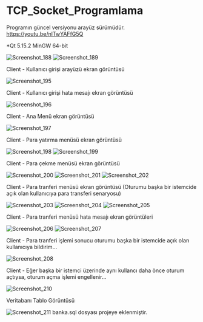 # TCP_Socket_Programlama
Programın güncel versiyonu arayüz sürümüdür.
https://youtu.be/nlTwYAFfG5Q

*Qt 5.15.2 MinGW 64-bit

![Screenshot_188](https://user-images.githubusercontent.com/88648358/134529596-32993d34-8eed-4d85-a1eb-90ccd522392a.jpg)
![Screenshot_189](https://user-images.githubusercontent.com/88648358/134529678-d68b24f3-27e5-4498-92d9-2cb6316aeb34.jpg)

Client - Kullanıcı girişi arayüzü ekran görüntüsü

![Screenshot_195](https://user-images.githubusercontent.com/88648358/134529745-73a872df-e9f1-4cf7-80b8-70257faf4131.jpg)

Client - Kullanıcı girişi hata mesajı ekran görüntüsü

![Screenshot_196](https://user-images.githubusercontent.com/88648358/134529898-fdf236e6-af5f-4c5a-b452-298733ed41e9.jpg)

Client - Ana Menü ekran görüntüsü

![Screenshot_197](https://user-images.githubusercontent.com/88648358/134530195-556b341e-be26-4068-92a0-8a993f777d17.jpg)

Client - Para yatırma menüsü ekran görüntüsü

![Screenshot_198](https://user-images.githubusercontent.com/88648358/134530215-586cf541-aa4d-4039-88c7-e7837f66edd8.jpg)
![Screenshot_199](https://user-images.githubusercontent.com/88648358/134530310-88d4a8f0-8fb3-48f8-a82d-13903bb10cd2.jpg)

Client - Para çekme menüsü ekran görüntüsü

![Screenshot_200](https://user-images.githubusercontent.com/88648358/134530345-1ed8fed4-dfd3-4696-8dfc-baa4a5fdfc46.jpg)
![Screenshot_201](https://user-images.githubusercontent.com/88648358/134530439-af7062fa-5586-4cc8-812b-1e93727c9dc0.jpg) ![Screenshot_202](https://user-images.githubusercontent.com/88648358/134530462-143bde0f-fcd5-4697-8484-dc7dbf3ec540.jpg)

Client - Para tranferi menüsü ekran görüntüsü (Oturumu başka bir istemcide açık olan kullanıcıya para transferi senaryosu)

![Screenshot_203](https://user-images.githubusercontent.com/88648358/134530814-f9e8a9e9-335f-4d40-a6a7-a4fe9dd8254c.jpg)
![Screenshot_204](https://user-images.githubusercontent.com/88648358/134530842-c681dab5-3fbc-4d62-b80d-61c5bab243f9.jpg)
![Screenshot_205](https://user-images.githubusercontent.com/88648358/134530872-46c3213e-208c-4521-9d61-14d4c5df5564.jpg)

Client - Para tranferi menüsü hata mesajı ekran görüntüleri

![Screenshot_206](https://user-images.githubusercontent.com/88648358/134530894-5fb86dac-cd16-45a3-b332-4635a382ffea.jpg)
![Screenshot_207](https://user-images.githubusercontent.com/88648358/134530999-ebb8506d-a70b-4e77-9eb7-53d0f71ddfe7.jpg)

Client - Para tranferi işlemi sonucu oturumu başka bir istemcide açık olan kullanıcıya bildirim...

![Screenshot_208](https://user-images.githubusercontent.com/88648358/134531062-f16d5ee9-7545-4d5c-92ba-e5aef67c2ed8.jpg)

Client - Eğer başka bir istemci üzerinde aynı kullancı daha önce oturum açtıysa, oturum açma işlemi engellenir...

![Screenshot_210](https://user-images.githubusercontent.com/88648358/134531412-c170c210-2992-4401-bdb0-7ff8a0469a0c.jpg)

Veritabanı Tablo Görüntüsü

![Screenshot_211](https://user-images.githubusercontent.com/88648358/134532144-57b19838-9e23-490a-8a6f-accd4fe727a0.jpg)
banka.sql dosyası projeye eklenmiştir. 








